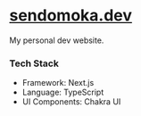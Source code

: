 # [sendomoka.dev](https://sendomoka.dev)

My personal dev website.

### Tech Stack
- Framework: Next.js
- Language: TypeScript
- UI Components: Chakra UI